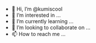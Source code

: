 - 👋 Hi, I’m @kumiscool
- 👀 I’m interested in ...
- 🌱 I’m currently learning ...
- 💞️ I’m looking to collaborate on ...
- 📫 How to reach me ...

<!---
rikokotek/rikokotek is a ✨ special ✨ repository because its `README.md` (this file) appears on your GitHub profile.
You can click the Preview link to take a look at your changes.
--->
